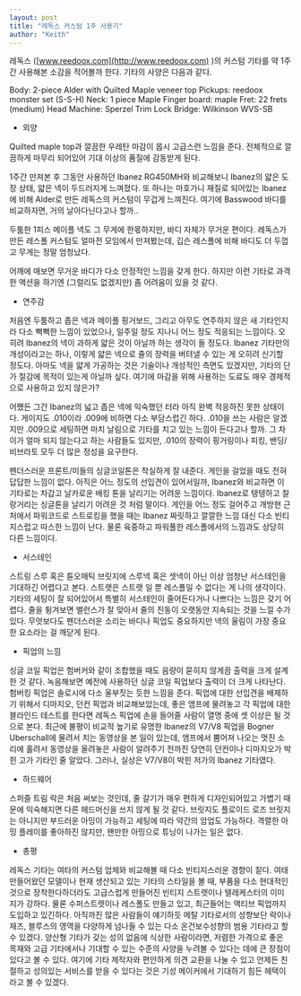 ```yaml
---
layout: post
title: "레독스 커스텀 1주 사용기"
author: "Keith"
---
```


레독스 ([www.reedoox.com](http://www.reedoox.com)
)의 커스텀 기타를 약 1주간 사용해본 소감을 적어볼까 한다. 기타의 사양은 다음과 같다. 

Body: 2-piece Alder with Quilted Maple veneer top
Pickups: reedoox monster set (S-S-H)
Neck: 1 piece Maple
Finger board: maple
Fret: 22 frets (medium)
Head Machine: Sperzel Trim Lock
Bridge: Wilkinson WVS-SB

- 외양

Quilted maple top과 깔끔한 우레탄 마감이 몹시 고급스런 느낌을 준다. 전체적으로 깔끔하게 마무리 되어있어 기대 이상의 품질에 감동받게 된다. 

1주간 만져본 후 그동안 사용하던 Ibanez RG450MH와 비교해보니 Ibanez의 얇은 도장 상태, 얇은 넥이 두드러지게 느껴졌다. 또 하나는 마호가니 재질로 되어있는 Ibanez에 비해 Alder로 만든 레독스의 커스텀이 무겁게 느껴진다. 여기에 Basswood 바디를 비교하자면, 거의 날아다닌다고나 할까..

두툼한 1피스 메이플 넥도 그 무게에 한몫하지만, 바디 자체가 무거운 편이다. 레독스가 만든 레스폴 커스텀도 얼마전 모임에서 만져봤는데, 깁슨 레스폴에 비해 바디도 더 두껍고 무게는 정말 엄청났다. 

어깨에 매보면 무거운 바디가 다소 안정적인 느낌을 갖게 한다. 하지만 이런 기타로 과격한 액션을 하기엔 (그럴리도 없겠지만) 좀 어려움이 있을 것 같다.

- 연주감

처음엔 두툼하고 좁은 넥과 메이플 핑거보드, 그리고 아무도 연주하지 않은 새 기타인지라 다소 뻑뻑한 느낌이 있었으나, 일주일 정도 지나니 어느 정도 적응되는 느낌이다. 오히려 Ibanez의 넥이 과하게 얇은 것이 아닐까 하는 생각이 들 정도다. Ibanez 기타만의 개성이라고는 하나, 이렇게 얇은 넥으로 줄의 장력을 버텨낼 수 있는 게 오히려 신기할 정도다. 아마도 넥을 얇게 가공하는 것은 기술이나 개성적인 측면도 있겠지만, 기타의 단가 절감에 목적이 있는게 아닐까 싶다. 여기에 마감을 위해 사용하는 도료도 매우 경제적으로 사용하고 있지 않은가?

어쨌든 그간 Ibanez의 넓고 좁은 넥에 익숙했던 터라 아직 완벽 적응하진 못한 상태이다. 게이지도 .010이라 .009에 비하면 다소 부담스럽긴 하다. .010을 쓰는 사람은 알겠지만 .009으로 세팅하면 마치 날림으로 기타를 치고 있는 느낌이 든다고나 할까. 그 차이가 얼마 되지 않는다고 하는 사람들도 있지만, .010의 장력이 핑거링이나 피킹, 밴딩/비브라토 모두 더 많은 정성을 요구한다.

펜더스러운 프론트/미들의 싱글코일톤은 착실하게 잘 내준다. 게인을 걸었을 때도 전혀 답답한 느낌이 없다. 아직은 어느 정도의 선입견이 있어서일까, Ibanez와 비교하면 이 기타로는 차갑고 날카로운 배킹 톤을 날리기는 어려운 느낌이다. Ibanez로 탱탱하고 찰랑거리는 싱글톤을 날리기 어려운 것 처럼 말이다. 게인을 어느 정도 걸어주고 개방현 근처에서 파워코드로 스트로킹을 했을 때는 Ibanez 짜릿하고 깔깔한 느낌 대신 다소 빈티지스럽고 따스한 느낌이 난다. 물론 육중하고 파워풀한 레스폴에서의 느낌과도 상당히 다른 느낌이다.

- 서스테인

스트링 스루 혹은 튠오매틱 브릿지에 스루넥 혹은 셋넥이 아닌 이상 엄청난 서스테인을 기대하긴 어렵다고 본다. 스트랫은 스트랫 일 뿐 레스폴일 수 없다는 게 나의 생각이다. 기타의 세팅이 잘 되어있어서 특별히 서스테인이 줄어든다거나 나쁘다는 느낌은 갖기 어렵다. 줄을 튕겨보면 밸런스가 잘 맞아서 줄의 진동이 오랫동안 지속되는 것을 느낄 수가 있다. 무엇보다도 펜더스러운 소리는 바디나 픽업도 중요하지만 넥의 울림이 가장 중요한 요소라는 걸 깨닫게 된다.

- 픽업의 느낌

싱글 코일 픽업은 험버커와 같이 조합했을 때도 음량이 묻히지 않게끔 출력을 크게 설계한 것 같다. 녹음해보면 예전에 사용하던 싱글 코일 픽업보다 출력이 더 크게 나타난다. 험버킹 픽업은 솔로시에 다소 울부짓는 듯한 느낌을 준다. 픽업에 대한 선입견을 배제하기 위해서 디마지오, 던컨 픽업과 비교해보았는데, 좋은 앰프에 물려놓고 각 픽업에 대한 블라인드 테스트를 한다면 레독스 픽업에 손을 들어줄 사람이 열명 중에 셋 이상은 될 것으로 본다. 최근에 불평이 비교적 높기로 유명한 Ibanez의 V7/V8 픽업을 Bogner Uberschall에 물려서 치는 동영상을 본 일이 있는데, 앰프에서 뿜어져 나오는 멋진 소리에 홀려서 동영상을 올려놓은 사람이 알려주기 전까진 당연히 던컨이나 디마지오가 박힌 고가 기타인 줄 알았다. 그러나, 실상은 V7/V8이 박힌 저가의 Ibanez 기타였다.

- 하드웨어

스퍼즐 트림 락은 처음 써보는 것인데, 줄 갈기가 매우 편하게 디자인되어있고 가볍기 때문에 익숙해지면 다른 헤드머신을 쓰지 않게 될 것 같다. 브릿지도 플로이드 로즈 브릿지는 아니지만 부드러운 아밍이 가능하고 세팅에 따라 약간의 암업도 가능하다. 격렬한 아밍 플레이를 좋아하진 않지만, 왠만한 아밍으로 튜닝이 나가는 일은 없다. 

- 총평

레독스 기타는 여타의 커스텀 업체와 비교해볼 때 다소 빈티지스러운 경향이 짙다. 여태 만들어왔던 모델이나 현재 생산되고 있는 기타의 스타일을 볼 때, 부품을 다소 현대적인 것으로 장착한다하더라도 고급스럽게 만들어진 빈티지 스트렛이나 텔레케스터의 이미지가 강하다. 물론 수퍼스트렛이나 레스폴도 만들고 있고, 최근들어는 액티브 픽업까지 도입하고 있긴하다. 아직까진 많은 사람들이 얘기하듯 메탈 기타로서의 성향보단 락이나 재즈, 블루스의 영역을 다양하게 넘나들 수 있는 다소 온건보수성향의 범용 기타라고 할 수 있겠다. 양산형 기타가 갖는 성의 없음에 식상한 사람이라면, 저렴한 가격으로 좋은 목재와 고급 기타에서나 기대할 수 있는 수준의 사양을 누려볼 수 있다는 데에 큰 장점이 있다고 볼 수 있다. 여기에 기타 제작자와 편안하게 의견 교환을 나눌 수 있고 언제든 친절하고 성의있는 서비스를 받을 수 있다는 것은 기성 메이커에서 기대하기 힘든 헤택이라고 볼 수 있겠다.


